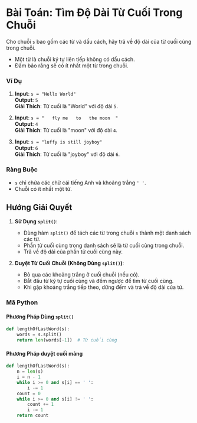 # Bài Toán: Tìm Độ Dài Từ Cuối Trong Chuỗi

Cho chuỗi `s` bao gồm các từ và dấu cách, hãy trả về độ dài của từ cuối cùng trong chuỗi.

- Một từ là chuỗi ký tự liên tiếp không có dấu cách.
- Đảm bảo rằng sẽ có ít nhất một từ trong chuỗi.

### Ví Dụ

1. **Input**: `s = "Hello World"`  
   **Output**: `5`  
   **Giải Thích**: Từ cuối là "World" với độ dài `5`.

2. **Input**: `s = "   fly me   to   the moon  "`  
   **Output**: `4`  
   **Giải Thích**: Từ cuối là "moon" với độ dài `4`.

3. **Input**: `s = "luffy is still joyboy"`  
   **Output**: `6`  
   **Giải Thích**: Từ cuối là "joyboy" với độ dài `6`.

### Ràng Buộc

- `s` chỉ chứa các chữ cái tiếng Anh và khoảng trắng `' '`.
- Chuỗi có ít nhất một từ.

## Hướng Giải Quyết

1. **Sử Dụng `split()`**:
   - Dùng hàm `split()` để tách các từ trong chuỗi `s` thành một danh sách các từ.
   - Phần tử cuối cùng trong danh sách sẽ là từ cuối cùng trong chuỗi.
   - Trả về độ dài của phần tử cuối cùng này.

2. **Duyệt Từ Cuối Chuỗi (Không Dùng `split()`)**:
   - Bỏ qua các khoảng trắng ở cuối chuỗi (nếu có).
   - Bắt đầu từ ký tự cuối cùng và đếm ngược để tìm từ cuối cùng.
   - Khi gặp khoảng trắng tiếp theo, dừng đếm và trả về độ dài của từ.

### Mã Python

#### Phương Pháp Dùng `split()`

```python
def lengthOfLastWord(s):
    words = s.split()
    return len(words[-1])  # Từ cuối cùng
```

#### Phương Pháp duyệt cuối mảng

```python
def lengthOfLastWord(s):
    n = len(s)
    i = n - 1
    while i >= 0 and s[i] == ' ':
        i -= 1
    count = 0
    while i >= 0 and s[i] != ' ':
        count += 1
        i -= 1
    return count
```

